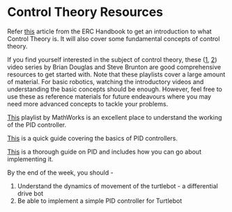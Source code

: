 # Control Theory Resources

Refer [this](https://erc-bpgc.github.io/handbook/automation/ControlTheory/Control_Theory/) article from the ERC Handbook to get an introduction to what Control Theory is. It will also cover some fundamental concepts of control theory.

If you find yourself interested in the subject of control theory, these ([1](https://www.youtube.com/watch?v=oBc_BHxw78s&list=PLUMWjy5jgHK1NC52DXXrriwihVrYZKqjk), [2](https://www.youtube.com/playlist?list=PLMrJAkhIeNNR20Mz-VpzgfQs5zrYi085m)) video series by Brian Douglas and Steve Brunton are good comprehensive resources to get started with. Note that these playlists cover a large amount of material. For basic robotics, watching the introductory videos and understanding the basic concepts should be enough. However, feel free to use these as reference materials for future endeavours where you may need more advanced concepts to tackle your problems.

[This](https://www.youtube.com/playlist?list=PLn8PRpmsu08pQBgjxYFXSsODEF3Jqmm-y) playlist by MathWorks is an excellent place to understand the working of the PID controller.

[This](https://erc-bpgc.github.io/handbook/automation/ControlTheory/PID_Controller/) is a quick guide covering the basics of PID controllers.

[This](https://w3.cs.jmu.edu/spragunr/CS354_F17/handouts/pid.pdf) is a thorough guide on PID and includes how you can go about implementing it.

By the end of the week, you should -

1. Understand the dynamics of movement of the turtlebot - a differential drive bot
2. Be able to implement a simple PID controller for Turtlebot
